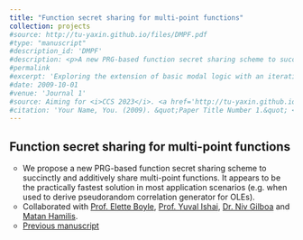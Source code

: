 ```yaml
---
title: "Function secret sharing for multi-point functions"
collection: projects
#source: http://tu-yaxin.github.io/files/DMPF.pdf
#type: "manuscript"
#description_id: 'DMPF'
#description: <p>A new PRG-based function secret sharing scheme to succinctly and additively share multi-point functions. It appears to be the practically fastest solution in most application scenarios (e.g. when used to derive pseudorandom correlation generator for OLEs).</p>
#permalink
#excerpt: 'Exploring the extension of basic modal logic with an iterative substitution operator. '
#date: 2009-10-01
#venue: 'Journal 1'
#source: Aiming for <i>CCS 2023</i>. <a href='http://tu-yaxin.github.io/files/DMPF.pdf'>Download manuscript here</a>
#citation: 'Your Name, You. (2009). &quot;Paper Title Number 1.&quot; <i>Journal 1</i>. 1(1).'
---
```

<h2>Function secret sharing for multi-point functions</h2>
<ul type="circle">
<li>We propose a new PRG-based function secret sharing scheme to succinctly and additively share multi-point functions. It appears to be the practically fastest solution in most application scenarios (e.g. when used to derive pseudorandom correlation generator for OLEs).</li>
<li>Collaborated with <a href='https://cs.idc.ac.il/~elette/'>Prof. Elette Boyle</a>, <a href='https://yuvali.cswp.cs.technion.ac.il/'>Prof. Yuval Ishai</a>, <a href='https://www.bgu.ac.il/~gilboan/'>Dr. Niv Gilboa</a> and <a href='https://github.com/MatanHamilis'>Matan Hamilis</a>. </li>
<li><a href="http://tu-yaxin.github.io/files/DMPF.pdf">Previous manuscript</a></li>
</ul>
